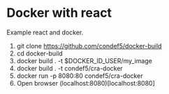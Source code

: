# Docker with react
Example react and docker.

1. git clone https://github.com/condef5/docker-build
2. cd docker-build
3. docker build . -t $DOCKER_ID_USER/my_image 
4. docker build . -t condef5/cra-docker
6. docker run -p 8080:80 condef5/cra-docker
5. Open browser (localhost:8080)[localhost:8080]